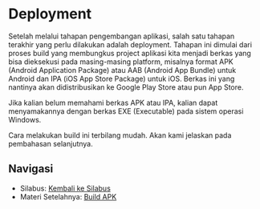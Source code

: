 # Deployment

Setelah melalui tahapan pengembangan aplikasi, salah satu tahapan terakhir yang perlu dilakukan adalah deployment. Tahapan ini dimulai dari proses build yang membungkus project aplikasi kita menjadi berkas yang bisa dieksekusi pada masing-masing platform, misalnya format APK (Android Application Package) atau AAB (Android App Bundle) untuk Android dan IPA (iOS App Store Package) untuk iOS. Berkas ini yang nantinya akan didistribusikan ke Google Play Store atau pun App Store.

Jika kalian belum memahami berkas APK atau IPA, kalian dapat menyamakannya dengan berkas EXE (Executable) pada sistem operasi Windows.

Cara melakukan build ini terbilang mudah. Akan kami jelaskan pada pembahasan selanjutnya. 

## Navigasi
- Silabus: [Kembali ke Silabus](https://github.com/alfikiafan/ITCLUB-Android-Dev)
- Materi Setelahnya: [Build APK](https://github.com/alfikiafan/ITCLUB-Android-Dev/tree/main/8%20-%20Deployment/2%20-%20Build%20&APK.md) 
